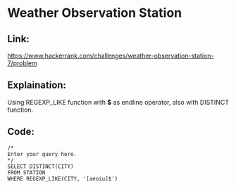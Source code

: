 # Weather Observation Station

## Link:
https://www.hackerrank.com/challenges/weather-observation-station-7/problem


## Explaination:
Using REGEXP_LIKE function with **$** as endline operator, also with DISTINCT function.


## Code:

```
/*
Enter your query here.
*/
SELECT DISTINCT(CITY)
FROM STATION
WHERE REGEXP_LIKE(CITY, '[aeoiu]$')


```
